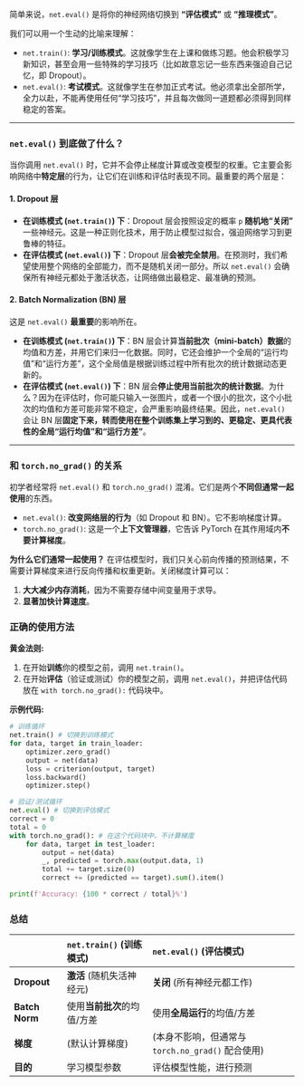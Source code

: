 简单来说，`net.eval()` 是将你的神经网络切换到 **“评估模式”** 或 **“推理模式”**。

我们可以用一个生动的比喻来理解：

*   `net.train()`: **学习/训练模式**。这就像学生在上课和做练习题。他会积极学习新知识，甚至会用一些特殊的学习技巧（比如故意忘记一些东西来强迫自己记忆，即 Dropout）。
*   `net.eval()`: **考试模式**。这就像学生在参加正式考试。他必须拿出全部所学，全力以赴，不能再使用任何“学习技巧”，并且每次做同一道题都必须得到同样稳定的答案。

---

### `net.eval()` 到底做了什么？

当你调用 `net.eval()` 时，它并不会停止梯度计算或改变模型的权重。它主要会影响网络中**特定层**的行为，让它们在训练和评估时表现不同。最重要的两个层是：

#### 1. Dropout 层

*   **在训练模式 (`net.train()`) 下**：Dropout 层会按照设定的概率 `p` **随机地“关闭”** 一些神经元。这是一种正则化技术，用于防止模型过拟合，强迫网络学习到更鲁棒的特征。
*   **在评估模式 (`net.eval()`) 下**：Dropout 层**会被完全禁用**。在预测时，我们希望使用整个网络的全部能力，而不是随机关闭一部分。所以 `net.eval()` 会确保所有神经元都处于激活状态，让网络做出最稳定、最准确的预测。

#### 2. Batch Normalization (BN) 层

这是 `net.eval()` **最重要**的影响所在。

*   **在训练模式 (`net.train()`) 下**：BN 层会计算**当前批次（mini-batch）数据**的均值和方差，并用它们来归一化数据。同时，它还会维护一个全局的“运行均值”和“运行方差”，这个全局值是根据训练过程中所有批次的统计数据动态更新的。
*   **在评估模式 (`net.eval()`) 下**：BN 层会**停止使用当前批次的统计数据**。为什么？因为在评估时，你可能只输入一张图片，或者一个很小的批次，这个小批次的均值和方差可能非常不稳定，会严重影响最终结果。因此，`net.eval()` 会让 BN 层**固定下来，转而使用在整个训练集上学习到的、更稳定、更具代表性的全局“运行均值”和“运行方差”**。

---

### 和 `torch.no_grad()` 的关系

初学者经常将 `net.eval()` 和 `torch.no_grad()` 混淆。它们是两个**不同但通常一起使用**的东西。

*   `net.eval()`: **改变网络层的行为**（如 Dropout 和 BN）。它不影响梯度计算。
*   `torch.no_grad()`: 这是一个**上下文管理器**，它告诉 PyTorch 在其作用域内**不要计算梯度**。

**为什么它们通常一起使用？**
在评估模型时，我们只关心前向传播的预测结果，不需要计算梯度来进行反向传播和权重更新。关闭梯度计算可以：
1.  **大大减少内存消耗**，因为不需要存储中间变量用于求导。
2.  **显著加快计算速度**。

### 正确的使用方法

**黄金法则:**

1.  在开始**训练**你的模型之前，调用 `net.train()`。
2.  在开始**评估**（验证或测试）你的模型之前，调用 `net.eval()`，并把评估代码放在 `with torch.no_grad():` 代码块中。

**示例代码:**

```python
# 训练循环
net.train() # 切换到训练模式
for data, target in train_loader:
    optimizer.zero_grad()
    output = net(data)
    loss = criterion(output, target)
    loss.backward()
    optimizer.step()

# 验证/测试循环
net.eval() # 切换到评估模式
correct = 0
total = 0
with torch.no_grad(): # 在这个代码块中，不计算梯度
    for data, target in test_loader:
        output = net(data)
        _, predicted = torch.max(output.data, 1)
        total += target.size(0)
        correct += (predicted == target).sum().item()

print(f'Accuracy: {100 * correct / total}%')
```

### 总结

| | `net.train()` (训练模式) | `net.eval()` (评估模式) |
| :--- | :--- | :--- |
| **Dropout** | **激活** (随机失活神经元) | **关闭** (所有神经元都工作) |
| **Batch Norm**| 使用**当前批次**的均值/方差 | 使用**全局运行**的均值/方差 |
| **梯度** | (默认计算梯度) | (本身不影响，但通常与 `torch.no_grad()` 配合使用) |
| **目的** | 学习模型参数 | 评估模型性能，进行预测 |